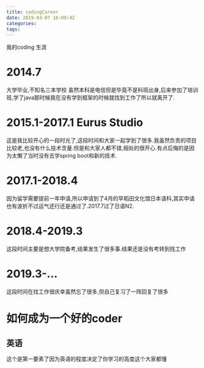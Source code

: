 ```yaml
---
title: codingCareer
date: 2019-03-07 16:09:42
categories: 
tags:
---
```

我的coding 生涯
<!--more-->
# 2014.7
大学毕业,不知名三本学校 虽然本科是电信但是毕竟不是科班出身,后来参加了培训班,学了java那时候我在没有学到框架的时候就找到工作了所以就离开了.
# 2015.1-2017.1 Eurus Studio
这是我比较开心的一段时光了,这段时间和大家一起学到了很多.我虽然负责的项目比较老,也没有什么技术含量.但是和大家人都不错,相处的很开心.有点后悔的是因为太懒了当时没有去学spring boot和新的技术.

# 2017.1-2018.4
因为留学需要提前一年申请,所以申请到了4月的早稻田文化馆日本语科,其实申请也有波折不过运气还行还是通过了.2017.7过了日语N2.

# 2018.4-2019.3
这段时间主要是想大学院备考,结果发生了很多事.结果还是没有考转到找工作
# 2019.3-...
这段时间在找工作很庆幸虽然忘了很多,但自己复习了一阵回复了很多

# 如何成为一个好的coder
## 英语
这个是第一要素了因为英语的程度决定了你学习的高度这个大家都懂
## 